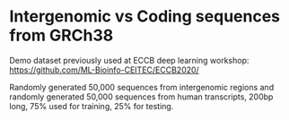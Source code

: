 # Intergenomic vs Coding sequences from GRCh38

Demo dataset previously used at ECCB deep learning workshop: https://github.com/ML-Bioinfo-CEITEC/ECCB2020/

Randomly generated 50,000 sequences from intergenomic regions and randomly generated 50,000 sequences from human transcripts, 200bp long, 75% used for training, 25% for testing. 